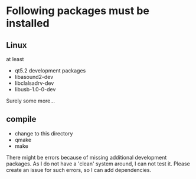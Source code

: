 # Following packages must be installed

## Linux
at least 
* qt5.2 development packages
* libasound2-dev
* libclalsadrv-dev
* libusb-1.0-0-dev

Surely some more...

## compile
* change to this directory
* qmake
* make

There might be errors because of missing additional development packages. As I do not have a 'clean' system around, I can not test it. Please create an issue for such errors, so I can add dependencies.
